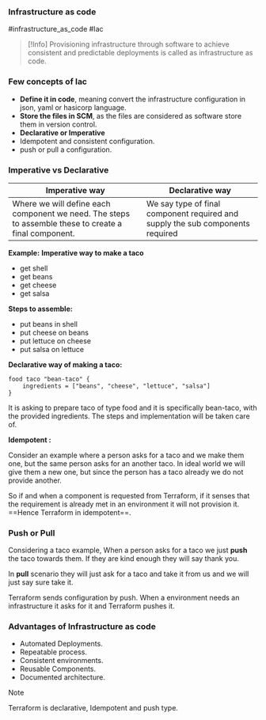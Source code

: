 ### Infrastructure as code
#infrastructure_as_code #Iac

> [!Info]
> Provisioning infrastructure through software to achieve consistent and predictable deployments is called as infrastructure as code.

### Few concepts of Iac
- **Define it in code**, meaning convert the infrastructure configuration in json, yaml or hasicorp language.
- **Store the files in SCM**, as the files are considered as software store them in version control.
- **Declarative or Imperative**
- Idempotent and consistent configuration.
- push or pull a configuration.

### Imperative vs Declarative 
Imperative way | Declarative way
---- | ----
Where we will define each component we need. The steps to assemble these to create a final component. | We say type of final component required and supply the sub components required

**Example:**
**Imperative way to make a taco**
- get shell
- get beans
- get cheese
- get salsa

**Steps to assemble:**
- put beans in shell
- put cheese on beans
- put lettuce on cheese
- put salsa on lettuce

**Declarative way of making a taco:**

```
food taco "bean-taco" {
	ingredients = ["beans", "cheese", "lettuce", "salsa"]
}
```

It is asking to prepare taco of type food and it is specifically bean-taco, with the provided ingredients. The steps and implementation will be taken care of.

**Idempotent :** 

Consider an example where a person asks for a taco and we make them one, but the same person asks for an another taco. In ideal world we will give them a new one, but since the person has a taco already we do not provide another.

So if and when a component is requested from Terraform, if it senses that the requirement is already met in an environment it will not provision it. ==Hence Terraform in idempotent==.

### Push or Pull
Considering a taco example, When a person asks for a taco we just **push** the taco towards them. If they are kind enough they will say thank you.

In **pull** scenario they will just ask for a taco and take it from us and we will just say sure take it.

Terraform sends configuration by push. When a environment needs an infrastructure it asks for it and Terraform pushes it.

### Advantages of Infrastructure as code
- Automated Deployments.
- Repeatable process.
- Consistent environments.
- Reusable Components.
- Documented architecture.

> [!note]
> Terraform is declarative, Idempotent and push type.
